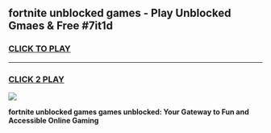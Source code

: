 
## fortnite unblocked games - Play Unblocked Gmaes & Free #7it1d
<h3>
<a href="https://premium.freeplayer.one?title=fortnite_unblocked_games&ref=03M">CLICK TO PLAY</a></h3>
<hr>

<h3>
<a href="https://premium.freeplayer.one?title=fortnite_unblocked_games&ref=03M">CLICK 2 PLAY</a>
  
</h3>

<a href="https://premium.freeplayer.one?title=fortnite_unblocked_games&ref=03M"><img src="https://clearcache.store/games.png"></a>


**fortnite unblocked games games unblocked: Your Gateway to Fun and Accessible Online Gaming**
